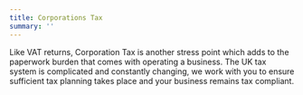 ```yaml
---
title: Corporations Tax
summary: ''
---
```

Like VAT returns, Corporation Tax is another stress point which adds to the paperwork burden that comes with operating a business. The UK tax system is complicated and constantly changing, we work with you to ensure sufficient tax planning takes place and your business remains tax compliant.
